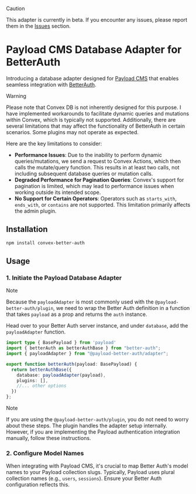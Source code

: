 > [!CAUTION]
> This adapter is currently in beta.
> If you encounter any issues, please report them in the [Issues](https://github.com/forrestdevs/payload-better-auth/issues) section.

# Payload CMS Database Adapter for BetterAuth

Introducing a database adapter designed for [Payload CMS](https://www.payloadcms.com/) that enables seamless integration with [BetterAuth](https://www.better-auth.com/).


> [!WARNING]
> Please note that Convex DB is not inherently designed for this purpose. I have implemented workarounds to facilitate dynamic queries and mutations within Convex, which is typically not supported. Additionally, there are several limitations that may affect the functionality of BetterAuth in certain scenarios. Some plugins may not operate as expected.
>
> Here are the key limitations to consider:
>
> - **Performance Issues**: Due to the inability to perform dynamic queries/mutations, we send a request to Convex Actions, which then calls the mutate/query function. This results in at least two calls, not including subsequent database queries or mutation calls.
> - **Degraded Performance for Pagination Queries**: Convex's support for pagination is limited, which may lead to performance issues when working outside its intended scope.
> - **No Support for Certain Operators**: Operators such as `starts_with`, `ends_with`, or `contains` are not supported. This limitation primarily affects the admin plugin.

## Installation

```bash
npm install convex-better-auth
```

## Usage

### 1. Initiate the Payload Database Adapter

> [!NOTE]
> Because the `payloadAdapter` is most commonly used with the `@payload-better-auth/plugin`, we need to wrap the Better Auth definition in a function that takes `payload` as a prop and returns the `auth` instance.


Head over to your Better Auth server instance, and under `database`, add the `payloadAdapter` function.

```ts
import type { BasePayload } from 'payload'
import { betterAuth as betterAuthBase } from "better-auth";
import { payloadAdapter } from "@payload-better-auth/adapter";

export function betterAuth(payload: BasePayload) {
  return betterAuthBase({
    database: payloadAdapter(payload),
    plugins: [],
    //... other options
  })
};


```

> [!NOTE]
> If you are using the `@payload-better-auth/plugin`, you do not need to worry about these steps. The plugin handles the adapter setup internally. However, if you are implementing the Payload authentication integration manually, follow these instructions.

### 2. Configure Model Names

When integrating with Payload CMS, it's crucial to map Better Auth's model names to your Payload collection slugs. Typically, Payload uses plural collection names (e.g., `users`, `sessions`). Ensure your Better Auth configuration reflects this.


<!-- we need to make note that the payload-better-auth/plugin uses this adapter so if your using the plugin you wont need to worry about this, however if you decide to just use the adapter and implement the payload auth integration manually there will be a few things to make sure to do, the first is mapping the better-auth modelNames and field names to the payload collections. For example any relationship in payload is commonly called by the collection name for example Session collection has a field user which is a relationship to the User collection. Because the better auth schema defines the relationship as a id in the Session Schema it would be userId. so we need to make sure we map this correctly in the better auth options. like so session: {
      modelName: 'sessions',
      fields: {
        userId: 'user',
      },} the other note is the modelName as commonly in payload we name collection slugs plurally like 'users' for User collection and 'sessions' for Session collection. so again we need to make sure were defining this in the better auth options. , please add all the information as other steps and remove any convex info -->